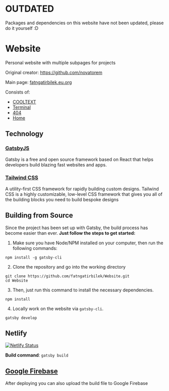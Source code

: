 # OUTDATED
Packages and dependencies on this website have not been updated, please do it yourself :D


# Website
Personal website with multiple subpages for projects

Original creator: https://github.com/novatorem

Main page: [fatngatirbilek.eu.org](https://fatngatirbilek.eu.org/)

Consists of:
* [COOLTEXT](https://fatngatirbilek.eu.org/x/cooltext)
* [Terminal](https://fatngatirbilek.eu.org/x/terminal)
* [404](https://fatngatirbilek.eu.org/404)
* [Home](https://fatngatirbilek.eu.org)


## Technology

### [GatsbyJS](https://www.gatsbyjs.org/)

Gatsby is a free and open source framework based on React that helps developers build blazing fast websites and apps.

### [Tailwind CSS](https://tailwindcss.com/)

A utility-first CSS framework for rapidly building custom designs. Tailwind CSS is a highly customizable, low-level CSS framework that gives you all of the building blocks you need to build bespoke designs

## Building from Source

Since the project has been set up with Gatsby, the build process has become easier than ever.
**Just follow the steps to get started:**

1. Make sure you have Node/NPM installed on your computer, then run the following commands:

```console
npm install -g gatsby-cli
```

2. Clone the repository and go into the working directory

```console
git clone https://github.com/fatngatirbilek/Website.git
cd Website
```

3. Then, just run this command to install the necessary dependencies.

```console
npm install
```

4. Locally work on the website via `gatsby-cli`.

```console
gatsby develop
```

## Netlify

[![Netlify Status](https://api.netlify.com/api/v1/badges/4a7ae458-9b3a-4905-8e97-c313e8b50c39/deploy-status)](https://app.netlify.com/sites/fatngatirbilek/deploys)

**Build command**: `gatsby build`


## [Google Firebase](https://firebase.google.com/)
After deploying you can also upload the build file to Google Firebase
